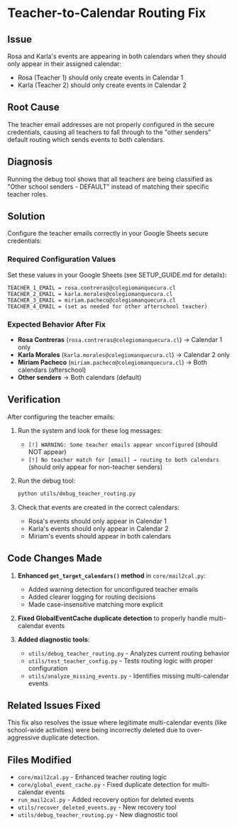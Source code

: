 # Teacher-to-Calendar Routing Fix

## Issue
Rosa and Karla's events are appearing in both calendars when they should only appear in their assigned calendar:
- Rosa (Teacher 1) should only create events in Calendar 1
- Karla (Teacher 2) should only create events in Calendar 2

## Root Cause
The teacher email addresses are not properly configured in the secure credentials, causing all teachers to fall through to the "other senders" default routing which sends events to both calendars.

## Diagnosis
Running the debug tool shows that all teachers are being classified as "Other school senders - DEFAULT" instead of matching their specific teacher roles.

## Solution
Configure the teacher emails correctly in your Google Sheets secure credentials:

### Required Configuration Values

Set these values in your Google Sheets (see SETUP_GUIDE.md for details):

```
TEACHER_1_EMAIL = rosa.contreras@colegiomanquecura.cl
TEACHER_2_EMAIL = karla.morales@colegiomanquecura.cl  
TEACHER_3_EMAIL = miriam.pacheco@colegiomanquecura.cl
TEACHER_4_EMAIL = (set as needed for other afterschool teacher)
```

### Expected Behavior After Fix

- **Rosa Contreras** (`rosa.contreras@colegiomanquecura.cl`) → Calendar 1 only
- **Karla Morales** (`karla.morales@colegiomanquecura.cl`) → Calendar 2 only
- **Miriam Pacheco** (`miriam.pacheco@colegiomanquecura.cl`) → Both calendars (afterschool)
- **Other senders** → Both calendars (default)

## Verification
After configuring the teacher emails:

1. Run the system and look for these log messages:
   - `[!] WARNING: Some teacher emails appear unconfigured` (should NOT appear)
   - `[!] No teacher match for [email] → routing to both calendars` (should only appear for non-teacher senders)

2. Run the debug tool:
   ```bash
   python utils/debug_teacher_routing.py
   ```

3. Check that events are created in the correct calendars:
   - Rosa's events should only appear in Calendar 1
   - Karla's events should only appear in Calendar 2
   - Miriam's events should appear in both calendars

## Code Changes Made

1. **Enhanced `get_target_calendars()` method** in `core/mail2cal.py`:
   - Added warning detection for unconfigured teacher emails
   - Added clearer logging for routing decisions
   - Made case-insensitive matching more explicit

2. **Fixed GlobalEventCache duplicate detection** to properly handle multi-calendar events

3. **Added diagnostic tools**:
   - `utils/debug_teacher_routing.py` - Analyzes current routing behavior
   - `utils/test_teacher_config.py` - Tests routing logic with proper configuration
   - `utils/analyze_missing_events.py` - Identifies missing multi-calendar events

## Related Issues Fixed

This fix also resolves the issue where legitimate multi-calendar events (like school-wide activities) were being incorrectly deleted due to over-aggressive duplicate detection.

## Files Modified

- `core/mail2cal.py` - Enhanced teacher routing logic
- `core/global_event_cache.py` - Fixed duplicate detection for multi-calendar events  
- `run_mail2cal.py` - Added recovery option for deleted events
- `utils/recover_deleted_events.py` - New recovery tool
- `utils/debug_teacher_routing.py` - New diagnostic tool